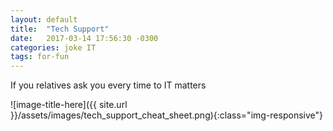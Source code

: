 ```yaml
---
layout: default
title:  "Tech Support"
date:   2017-03-14 17:56:30 -0300
categories: joke IT 
tags: for-fun
---
```


If you relatives ask you every time to IT matters

![image-title-here]({{ site.url }}/assets/images/tech_support_cheat_sheet.png){:class="img-responsive"}